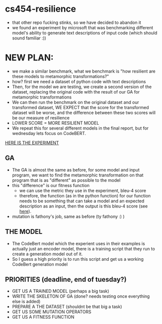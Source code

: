 # cs454-resilience
- that other repo fucking stinks, so we have decided to abandon it
- we found an experiment by microsoft that was benchmarking different model's ability to generate text descriptions of input code (which should sound familiar :))

# NEW PLAN:
- we make a similar benchmark, what we benchmark is "how resilient are these models to metamorphic transformations?"
- how? first we need a dataset of python code with text descriptions
- Then, for the model we are testing, we create a second version of the dataset, replacing the original code with the result of our GA for metamorphic transformations
- We can then run the benchmark on the original dataset and our transformed dataset, WE EXPECT that the score for the transformed dataset will be worse, and the difference between these two scores will be our measure of resilience
- LOWER SCORE = MORE RESILIENT MODEL
- We repeat this for several different models in the final report, but for wednesday lets focus on CodeBERT.

[HERE IS THE EXPERIMENT](https://github.com/microsoft/CodeXGLUE/tree/main/Code-Text/code-to-text)

## GA
- The GA is almost the same as before, for some model and input program, we want to find the metamorphic transformation on that program that is as "different" as possible to the model
- this "difference" is our fitness function
  - we can use the metric they use in the experiment, bleu-4 score
  - therefore, the function (as in the python function) for our function needs to be something that can take a model and an expected description as an input, then the output is this bleu-4 score (see [here](https://github.com/microsoft/CodeXGLUE/blob/main/Code-Text/code-to-text/code/bleu.py)).
- mutation is fathony's job, same as before (ty fathony :) )


## THE MODEL
- The CodeBert model which the experient uses in their examples is actually just an encoder model, there is a training script that they run to create a generation model out of it.
- So I guess a high priority is to run this script and get us a working CodeBert generation model


## PRIORITIES (deadline, end of tuesday?)
- GET US A TRAINED MODEL (perhaps a big task)
- WRITE THE SKELETON OF GA (done? needs testing once everything else is added)
- PREPARE A THE DATASET (shouldnt be that big a task)
- GET US SOME MUTATION OPERATORS
- GET US A FITNESS FUNCTION
